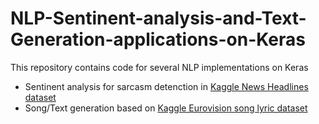 # NLP-Sentinent-analysis-and-Text-Generation-applications-on-Keras
This repository contains code for several NLP implementations on Keras
* Sentinent analysis for sarcasm detenction in [Kaggle News Headlines dataset](https://www.kaggle.com/datasets/rmisra/news-headlines-dataset-for-sarcasm-detection)
* Song/Text generation based on [Kaggle Eurovision song lyric dataset](https://storage.googleapis.com/laurencemoroney-blog.appspot.com/sarcasm.json)
